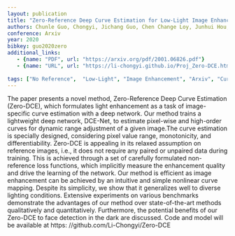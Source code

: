 ```yaml
---
layout: publication
title: "Zero-Reference Deep Curve Estimation for Low-Light Image Enhancement"
authors: Chunle Guo, Chongyi, Jichang Guo, Chen Change Loy, Junhui Hou, Sam Kwong, Runmin Cong
conference: Arxiv
year: 2020
bibkey: guo2020zero
additional_links:
   - {name: "PDF", url: "https://arxiv.org/pdf/2001.06826.pdf"}
   - {name: "URL", url: "https://li-chongyi.github.io/Proj_Zero-DCE.html"}
   
tags: ["No Reference",  "Low-Light", "Image Enhancement", "Arxiv", "Curve Estimation"]
---
```

The paper presents a novel method, Zero-Reference
Deep Curve Estimation (Zero-DCE), which formulates light
enhancement as a task of image-specific curve estimation
with a deep network. Our method trains a lightweight deep
network, DCE-Net, to estimate pixel-wise and high-order
curves for dynamic range adjustment of a given image.The
curve estimation is specially designed, considering pixel
value range, monotonicity, and differentiability. Zero-DCE
is appealing in its relaxed assumption on reference images,
i.e., it does not require any paired or unpaired data during training. This is achieved through a set of carefully
formulated non-reference loss functions, which implicitly
measure the enhancement quality and drive the learning
of the network. Our method is efficient as image enhancement can be achieved by an intuitive and simple nonlinear
curve mapping. Despite its simplicity, we show that it generalizes well to diverse lighting conditions. Extensive experiments on various benchmarks demonstrate the advantages of our method over state-of-the-art methods qualitatively and quantitatively. Furthermore, the potential benefits of our Zero-DCE to face detection in the dark are
discussed. Code and model will be available at https:
//github.com/Li-Chongyi/Zero-DCE
